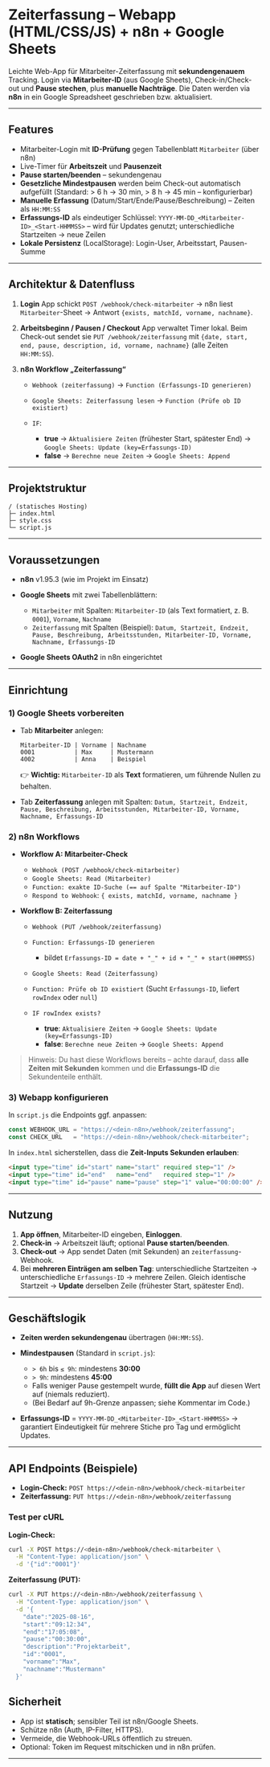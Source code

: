 # Zeiterfassung – Webapp (HTML/CSS/JS) + n8n + Google Sheets

Leichte Web-App für Mitarbeiter-Zeiterfassung mit **sekundengenauem** Tracking.
Login via **Mitarbeiter-ID** (aus Google Sheets), Check-in/Check-out und **Pause stechen**, plus **manuelle Nachträge**.
Die Daten werden via **n8n** in ein Google Spreadsheet geschrieben bzw. aktualisiert.

---

## Features

* Mitarbeiter-Login mit **ID-Prüfung** gegen Tabellenblatt `Mitarbeiter` (über n8n)
* Live-Timer für **Arbeitszeit** und **Pausenzeit**
* **Pause starten/beenden** – sekundengenau
* **Gesetzliche Mindestpausen** werden beim Check-out automatisch aufgefüllt
  (Standard: > 6 h → 30 min, > 8 h → 45 min – konfigurierbar)
* **Manuelle Erfassung** (Datum/Start/Ende/Pause/Beschreibung) – Zeiten als `HH:MM:SS`
* **Erfassungs-ID** als eindeutiger Schlüssel:
  `YYYY-MM-DD_<Mitarbeiter-ID>_<Start-HHMMSS>` – wird für Updates genutzt; unterschiedliche Startzeiten → neue Zeilen
* **Lokale Persistenz** (LocalStorage): Login-User, Arbeitsstart, Pausen-Summe

---

## Architektur & Datenfluss

1. **Login**
   App schickt `POST /webhook/check-mitarbeiter` → n8n liest `Mitarbeiter`-Sheet → Antwort `{exists, matchId, vorname, nachname}`.

2. **Arbeitsbeginn / Pausen / Checkout**
   App verwaltet Timer lokal. Beim Check-out sendet sie `PUT /webhook/zeiterfassung` mit
   `{date, start, end, pause, description, id, vorname, nachname}` (alle Zeiten `HH:MM:SS`).

3. **n8n Workflow „Zeiterfassung“**

   * `Webhook (zeiterfassung)` → `Function (Erfassungs-ID generieren)`
   * `Google Sheets: Zeiterfassung lesen` → `Function (Prüfe ob ID existiert)`
   * `IF`:

     * **true** → `Aktualisiere Zeiten` (frühester Start, spätester End) → `Google Sheets: Update (key=Erfassungs-ID)`
     * **false** → `Berechne neue Zeiten` → `Google Sheets: Append`

---

## Projektstruktur

```
/ (statisches Hosting)
├─ index.html
├─ style.css
└─ script.js
```

---

## Voraussetzungen

* **n8n** v1.95.3 (wie im Projekt im Einsatz)
* **Google Sheets** mit zwei Tabellenblättern:

  * `Mitarbeiter` mit Spalten: `Mitarbeiter-ID` (als Text formatiert, z. B. `0001`), `Vorname`, `Nachname`
  * `Zeiterfassung` mit Spalten (Beispiel):
    `Datum, Startzeit, Endzeit, Pause, Beschreibung, Arbeitsstunden, Mitarbeiter-ID, Vorname, Nachname, Erfassungs-ID`
* **Google Sheets OAuth2** in n8n eingerichtet

---

## Einrichtung

### 1) Google Sheets vorbereiten

* Tab **Mitarbeiter** anlegen:

  ```
  Mitarbeiter-ID | Vorname | Nachname
  0001           | Max     | Mustermann
  4002           | Anna    | Beispiel
  ```

  👉 **Wichtig:** `Mitarbeiter-ID` als **Text** formatieren, um führende Nullen zu behalten.

* Tab **Zeiterfassung** anlegen mit Spalten:
  `Datum, Startzeit, Endzeit, Pause, Beschreibung, Arbeitsstunden, Mitarbeiter-ID, Vorname, Nachname, Erfassungs-ID`

### 2) n8n Workflows

* **Workflow A: Mitarbeiter-Check**

  * `Webhook (POST /webhook/check-mitarbeiter)`
  * `Google Sheets: Read (Mitarbeiter)`
  * `Function: exakte ID-Suche (== auf Spalte "Mitarbeiter-ID")`
  * `Respond to Webhook`: `{ exists, matchId, vorname, nachname }`

* **Workflow B: Zeiterfassung**

  * `Webhook (PUT /webhook/zeiterfassung)`
  * `Function: Erfassungs-ID generieren`

    * bildet `Erfassungs-ID = date + "_" + id + "_" + start(HHMMSS)`
  * `Google Sheets: Read (Zeiterfassung)`
  * `Function: Prüfe ob ID existiert` (Sucht `Erfassungs-ID`, liefert `rowIndex` oder `null`)
  * `IF rowIndex exists?`

    * **true**: `Aktualisiere Zeiten` → `Google Sheets: Update (key=Erfassungs-ID)`
    * **false**: `Berechne neue Zeiten` → `Google Sheets: Append`

> Hinweis: Du hast diese Workflows bereits – achte darauf, dass **alle Zeiten mit Sekunden** kommen und die **Erfassungs-ID** die Sekundenteile enthält.

### 3) Webapp konfigurieren

In `script.js` die Endpoints ggf. anpassen:

```js
const WEBHOOK_URL = "https://<dein-n8n>/webhook/zeiterfassung";
const CHECK_URL   = "https://<dein-n8n>/webhook/check-mitarbeiter";
```

In `index.html` sicherstellen, dass die **Zeit-Inputs Sekunden erlauben**:

```html
<input type="time" id="start" name="start" required step="1" />
<input type="time" id="end"   name="end"   required step="1" />
<input type="time" id="pause" name="pause" step="1" value="00:00:00" />
```

---

## Nutzung

1. **App öffnen**, Mitarbeiter-ID eingeben, **Einloggen**.
2. **Check-in** → Arbeitszeit läuft; optional **Pause starten/beenden**.
3. **Check-out** → App sendet Daten (mit Sekunden) an `zeiterfassung`-Webhook.
4. Bei **mehreren Einträgen am selben Tag**: unterschiedliche Startzeiten → unterschiedliche `Erfassungs-ID` → mehrere Zeilen.
   Gleich identische Startzeit → **Update** derselben Zeile (frühester Start, spätester End).

---

## Geschäftslogik

* **Zeiten werden sekundengenau** übertragen (`HH:MM:SS`).
* **Mindestpausen** (Standard in `script.js`):

  * `> 6h` bis `≤ 9h`: mindestens **30:00**
  * `> 9h`: mindestens **45:00**
  * Falls weniger Pause gestempelt wurde, **füllt die App** auf diesen Wert auf (niemals reduziert).
  * (Bei Bedarf auf 9h-Grenze anpassen; siehe Kommentar im Code.)
* **Erfassungs-ID** = `YYYY-MM-DD_<Mitarbeiter-ID>_<Start-HHMMSS>`
  → garantiert Eindeutigkeit für mehrere Stiche pro Tag und ermöglicht Updates.

---

## API Endpoints (Beispiele)

* **Login-Check:** `POST https://<dein-n8n>/webhook/check-mitarbeiter`
* **Zeiterfassung:** `PUT https://<dein-n8n>/webhook/zeiterfassung`

### Test per cURL

**Login-Check:**

```bash
curl -X POST https://<dein-n8n>/webhook/check-mitarbeiter \
  -H "Content-Type: application/json" \
  -d '{"id":"0001"}'
```

**Zeiterfassung (PUT):**

```bash
curl -X PUT https://<dein-n8n>/webhook/zeiterfassung \
  -H "Content-Type: application/json" \
  -d '{
    "date":"2025-08-16",
    "start":"09:12:34",
    "end":"17:05:08",
    "pause":"00:30:00",
    "description":"Projektarbeit",
    "id":"0001",
    "vorname":"Max",
    "nachname":"Mustermann"
  }'
```

## Sicherheit

* App ist **statisch**; sensibler Teil ist n8n/Google Sheets.
* Schütze n8n (Auth, IP-Filter, HTTPS).
* Vermeide, die Webhook-URLs öffentlich zu streuen.
* Optional: Token im Request mitschicken und in n8n prüfen.

---

